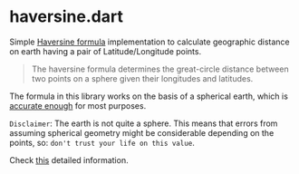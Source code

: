 # haversine.dart

Simple [Haversine formula](https://en.wikipedia.org/wiki/Haversine_formula) implementation 
to calculate geographic distance on earth having a pair of Latitude/Longitude points.

> The haversine formula determines the great-circle distance between two points on a sphere given their longitudes and latitudes.

The formula in this library works on the basis of a spherical earth, 
which is [accurate enough](https://gis.stackexchange.com/questions/25494/how-accurate-is-approximating-the-earth-as-a-sphere#25580) for most purposes.

`Disclaimer`: The earth is not quite a sphere. This means that errors from assuming spherical geometry might be considerable depending on the points, so: `don't trust your life on this value`.

Check [this](https://gis.stackexchange.com/questions/25494/how-accurate-is-approximating-the-earth-as-a-sphere#25580) detailed information. 
